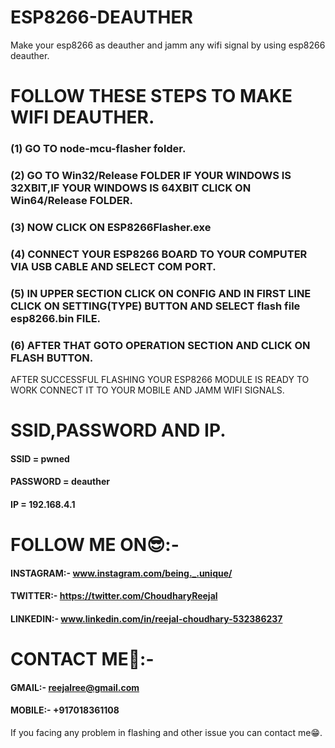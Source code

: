 # ESP8266-DEAUTHER
Make your esp8266 as deauther and jamm any wifi signal by using esp8266 deauther.



# FOLLOW THESE STEPS TO MAKE WIFI DEAUTHER.


### (1) GO TO node-mcu-flasher folder.


### (2) GO TO Win32/Release FOLDER IF YOUR WINDOWS IS 32XBIT,IF YOUR WINDOWS IS 64XBIT CLICK ON Win64/Release FOLDER.


### (3) NOW CLICK ON ESP8266Flasher.exe


### (4) CONNECT YOUR ESP8266 BOARD TO YOUR COMPUTER VIA USB CABLE AND SELECT COM PORT.


### (5) IN UPPER SECTION CLICK ON CONFIG AND IN FIRST LINE CLICK ON SETTING(TYPE) BUTTON AND SELECT flash file esp8266.bin FILE.
### (6) AFTER THAT GOTO OPERATION SECTION AND CLICK ON FLASH BUTTON.
AFTER SUCCESSFUL FLASHING YOUR ESP8266 MODULE IS READY TO WORK CONNECT IT TO YOUR MOBILE  AND JAMM WIFI SIGNALS.

# SSID,PASSWORD AND IP.
#### SSID = pwned
#### PASSWORD = deauther
#### IP = 192.168.4.1


# FOLLOW ME ON😎:-
#### INSTAGRAM:- www.instagram.com/being._.unique/
#### TWITTER:- https://twitter.com/ChoudharyReejal
#### LINKEDIN:- www.linkedin.com/in/reejal-choudhary-532386237
# CONTACT ME📱:-
#### GMAIL:- reejalree@gmail.com
#### MOBILE:- +917018361108
If you facing any problem in flashing and other issue  you can contact me😁.

